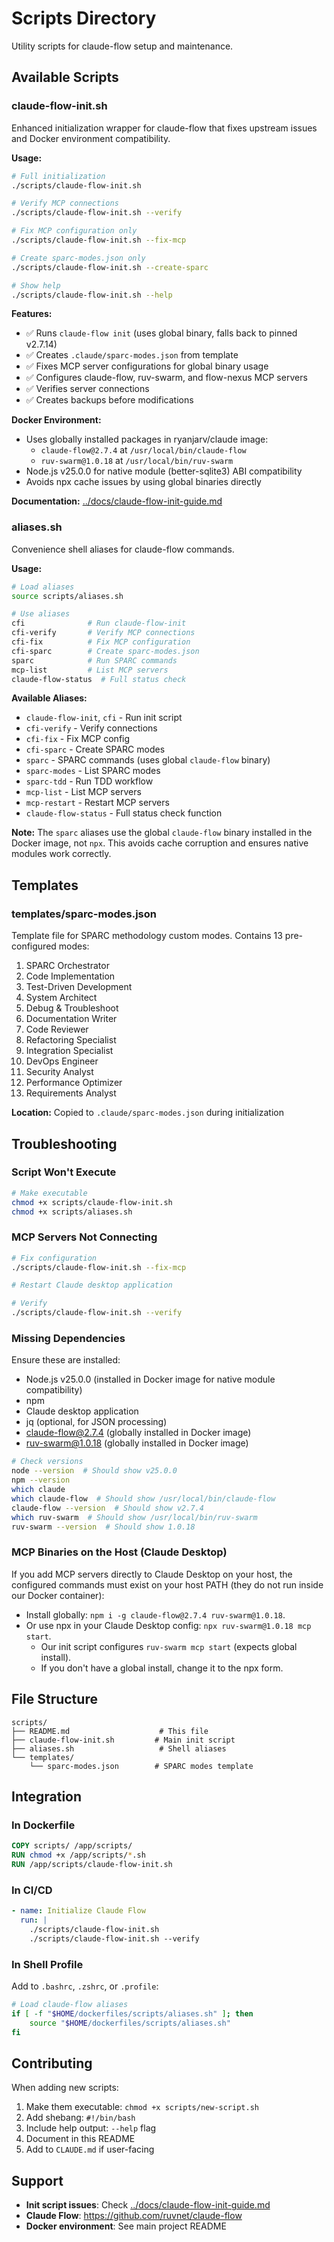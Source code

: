 # Scripts Directory

Utility scripts for claude-flow setup and maintenance.

## Available Scripts

### claude-flow-init.sh

Enhanced initialization wrapper for claude-flow that fixes upstream issues and Docker environment compatibility.

**Usage:**
```bash
# Full initialization
./scripts/claude-flow-init.sh

# Verify MCP connections
./scripts/claude-flow-init.sh --verify

# Fix MCP configuration only
./scripts/claude-flow-init.sh --fix-mcp

# Create sparc-modes.json only
./scripts/claude-flow-init.sh --create-sparc

# Show help
./scripts/claude-flow-init.sh --help
```

**Features:**
- ✅ Runs `claude-flow init` (uses global binary, falls back to pinned v2.7.14)
- ✅ Creates `.claude/sparc-modes.json` from template
- ✅ Fixes MCP server configurations for global binary usage
- ✅ Configures claude-flow, ruv-swarm, and flow-nexus MCP servers
- ✅ Verifies server connections
- ✅ Creates backups before modifications

**Docker Environment:**
- Uses globally installed packages in ryanjarv/claude image:
  - `claude-flow@2.7.4` at `/usr/local/bin/claude-flow`
  - `ruv-swarm@1.0.18` at `/usr/local/bin/ruv-swarm`
- Node.js v25.0.0 for native module (better-sqlite3) ABI compatibility
- Avoids npx cache issues by using global binaries directly

**Documentation:** [../docs/claude-flow-init-guide.md](../docs/claude-flow-init-guide.md)

### aliases.sh

Convenience shell aliases for claude-flow commands.

**Usage:**
```bash
# Load aliases
source scripts/aliases.sh

# Use aliases
cfi              # Run claude-flow-init
cfi-verify       # Verify MCP connections
cfi-fix          # Fix MCP configuration
cfi-sparc        # Create sparc-modes.json
sparc            # Run SPARC commands
mcp-list         # List MCP servers
claude-flow-status  # Full status check
```

**Available Aliases:**
- `claude-flow-init`, `cfi` - Run init script
- `cfi-verify` - Verify connections
- `cfi-fix` - Fix MCP config
- `cfi-sparc` - Create SPARC modes
- `sparc` - SPARC commands (uses global `claude-flow` binary)
- `sparc-modes` - List SPARC modes
- `sparc-tdd` - Run TDD workflow
- `mcp-list` - List MCP servers
- `mcp-restart` - Restart MCP servers
- `claude-flow-status` - Full status check function

**Note:** The `sparc` aliases use the global `claude-flow` binary installed in the Docker image, not `npx`. This avoids cache corruption and ensures native modules work correctly.

## Templates

### templates/sparc-modes.json

Template file for SPARC methodology custom modes. Contains 13 pre-configured modes:

1. SPARC Orchestrator
2. Code Implementation
3. Test-Driven Development
4. System Architect
5. Debug & Troubleshoot
6. Documentation Writer
7. Code Reviewer
8. Refactoring Specialist
9. Integration Specialist
10. DevOps Engineer
11. Security Analyst
12. Performance Optimizer
13. Requirements Analyst

**Location:** Copied to `.claude/sparc-modes.json` during initialization

## Troubleshooting

### Script Won't Execute

```bash
# Make executable
chmod +x scripts/claude-flow-init.sh
chmod +x scripts/aliases.sh
```

### MCP Servers Not Connecting

```bash
# Fix configuration
./scripts/claude-flow-init.sh --fix-mcp

# Restart Claude desktop application

# Verify
./scripts/claude-flow-init.sh --verify
```

### Missing Dependencies

Ensure these are installed:
- Node.js v25.0.0 (installed in Docker image for native module compatibility)
- npm
- Claude desktop application
- jq (optional, for JSON processing)
- claude-flow@2.7.4 (globally installed in Docker image)
- ruv-swarm@1.0.18 (globally installed in Docker image)

```bash
# Check versions
node --version  # Should show v25.0.0
npm --version
which claude
which claude-flow  # Should show /usr/local/bin/claude-flow
claude-flow --version  # Should show v2.7.4
which ruv-swarm  # Should show /usr/local/bin/ruv-swarm
ruv-swarm --version  # Should show 1.0.18
```

### MCP Binaries on the Host (Claude Desktop)

If you add MCP servers directly to Claude Desktop on your host, the configured commands must exist on your host PATH (they do not run inside our Docker container):
- Install globally: `npm i -g claude-flow@2.7.4 ruv-swarm@1.0.18`.
- Or use npx in your Claude Desktop config: `npx ruv-swarm@1.0.18 mcp start`.
  - Our init script configures `ruv-swarm mcp start` (expects global install).
  - If you don't have a global install, change it to the npx form.

## File Structure

```
scripts/
├── README.md                    # This file
├── claude-flow-init.sh         # Main init script
├── aliases.sh                   # Shell aliases
└── templates/
    └── sparc-modes.json        # SPARC modes template
```

## Integration

### In Dockerfile

```dockerfile
COPY scripts/ /app/scripts/
RUN chmod +x /app/scripts/*.sh
RUN /app/scripts/claude-flow-init.sh
```

### In CI/CD

```yaml
- name: Initialize Claude Flow
  run: |
    ./scripts/claude-flow-init.sh
    ./scripts/claude-flow-init.sh --verify
```

### In Shell Profile

Add to `.bashrc`, `.zshrc`, or `.profile`:

```bash
# Load claude-flow aliases
if [ -f "$HOME/dockerfiles/scripts/aliases.sh" ]; then
    source "$HOME/dockerfiles/scripts/aliases.sh"
fi
```

## Contributing

When adding new scripts:

1. Make them executable: `chmod +x scripts/new-script.sh`
2. Add shebang: `#!/bin/bash`
3. Include help output: `--help` flag
4. Document in this README
5. Add to `CLAUDE.md` if user-facing

## Support

- **Init script issues**: Check [../docs/claude-flow-init-guide.md](../docs/claude-flow-init-guide.md)
- **Claude Flow**: https://github.com/ruvnet/claude-flow
- **Docker environment**: See main project README
